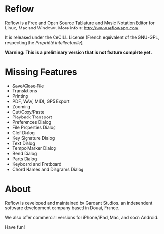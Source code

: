 Reflow
======

Reflow is a Free and Open Source Tablature and Music Notation Editor for Linux, Mac and Windows. More info at http://www.reflowapp.com.

It is released under the CeCILL License (French equivalent of the GNU-GPL, respecting the _Propriété intellectuelle_).

**Warning: This is a preliminary version that is not feature complete yet.**

Missing Features
====

- <s>Save/Close File</s>
- Translations
- Printing
- PDF, WAV, MIDI, GP5 Export
- Zooming
- Cut/Copy/Paste
- Playback Transport
- Preferences Dialog
- File Properties Dialog
- Clef Dialog
- Key Signature Dialog
- Text Dialog
- Tempo Marker Dialog
- Bend Dialog
- Parts Dialog
- Keyboard and Fretboard
- Chord Names and Diagrams Dialog


About
====

Reflow is developed and maintained by Gargant Studios, an independent software development company based in Douai, France.

We also offer commercial versions for iPhone/iPad, Mac, and soon Android.

Have fun!

